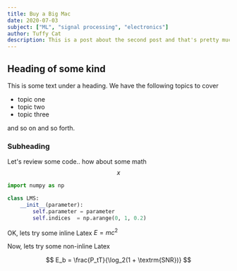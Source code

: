 ```yaml
---
title: Buy a Big Mac
date: 2020-07-03
subject: ["ML", "signal processing", "electronics"]
author: Tuffy Cat
description: This is a post about the second post and that's pretty much it
---
```


## Heading of some kind

This is some text under a heading. We have the following topics to cover

- topic one
- topic two
- topic three

and so on and so forth.

### Subheading

Let's review some code.. how about some math $$x$$

```python
import numpy as np

class LMS:
    __init__(parameter):
        self.parameter = parameter
        self.indices  = np.arange(0, 1, 0.2)


```

OK, lets try some inline Latex $E = mc^2$

Now, lets try some non-inline Latex

$$
E_b = \frac{P_tT}{\log_2(1 + \textrm{SNR})}
$$
